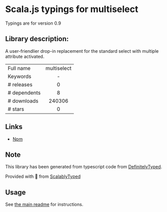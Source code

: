 
# Scala.js typings for multiselect

Typings are for version 0.9

## Library description:
A user-friendlier drop-in replacement for the standard select with multiple attribute activated.

|                    |                 |
| ------------------ | :-------------: |
| Full name          | multiselect |
| Keywords           | - |
| # releases         | 0 |
| # dependents       | 8 |
| # downloads        | 240306 |
| # stars            | 0 |

## Links
- [Npm](https://www.npmjs.com/package/multiselect)
    


## Note
This library has been generated from typescript code from [DefinitelyTyped](https://definitelytyped.org).

Provided with :purple_heart: from [ScalablyTyped](https://github.com/oyvindberg/ScalablyTyped)

## Usage
See [the main readme](../../readme.md) for instructions.


